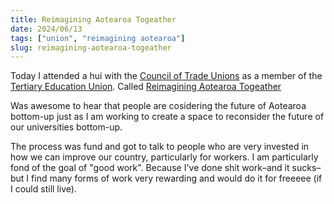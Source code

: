 ```yaml
---
title: Reimagining Aotearoa Togeather
date: 2024/06/13
tags: ["union", "reimagining aotearoa"]
slug: reimagining-aotearoa-togeather
---
```


Today I attended a hui with the [Council of Trade Unions](https://union.org.nz) as a member of the [Tertiary Education Union](https://teu.ac.nz). Called [Reimagining Aotearoa Togeather](https://www.instagram.com/reimagining_aotearoa_together/)

Was awesome to hear that people are cosidering the future of Aotearoa bottom-up just as I am working to create a space to reconsider the future of our universities bottom-up.

The process was fund and got to talk to people who are very invested in how we can improve our country, particularly for workers. I am particularly fond of the goal of "good work". Because I've done shit work–and it sucks–but I find many forms of work very rewarding and would do it for freeeee (if I could still live).